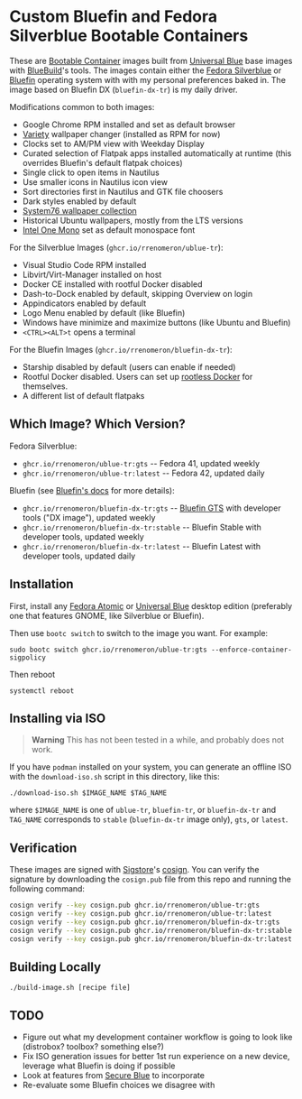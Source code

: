 # Custom Bluefin and Fedora Silverblue Bootable Containers

These are [Bootable Container](https://containers.github.io/bootable/) images built from 
[Universal Blue](https://universal-blue.org) base images
with [BlueBuild](https://bulue-build.org)'s tools.
The images contain either the [Fedora Silverblue](https://silverblue.fedoraproject.org) or 
[Bluefin](https://projectbluefin.io) operating
system with with my personal preferences baked in.  The image based on Bluefin DX (``bluefin-dx-tr``) is my daily driver.

Modifications common to both images:

- Google Chrome RPM installed and set as default browser
- [Variety](https://peterlevi.com/variety/) wallpaper changer (installed as RPM for now)
- Clocks set to AM/PM view with Weekday Display
- Curated selection of Flatpak apps installed automatically at runtime (this overrides Bluefin's
  default flatpak choices)
- Single click to open items in Nautilus
- Use smaller icons in Nautilus icon view
- Sort directories first in Nautilus and GTK file choosers
- Dark styles enabled by default
- [System76 wallpaper collection](https://system76.com/merch/desktop-wallpapers)
- Historical Ubuntu wallpapers, mostly from the LTS versions
- [Intel One Mono](https://www.intel.com/content/www/us/en/company-overview/one-monospace-font.html) set as default monospace font

For the Silverblue Images (``ghcr.io/rrenomeron/ublue-tr``):

- Visual Studio Code RPM installed
- Libvirt/Virt-Manager installed on host
- Docker CE installed with rootful Docker disabled
- Dash-to-Dock enabled by default, skipping Overview on login
- Appindicators enabled by default
- Logo Menu enabled by default (like Bluefin)
- Windows have minimize and maximize buttons (like Ubuntu and Bluefin)
- ``<CTRL><ALT>t`` opens a terminal

For the Bluefin Images (``ghcr.io/rrenomeron/bluefin-dx-tr``):

- Starship disabled by default (users can enable if needed)
- Rootful Docker disabled.  Users can set up 
  [rootless Docker](https://docs.docker.com/engine/security/rootless/) for themselves.
- A different list of default flatpaks

## Which Image? Which Version?

Fedora Silverblue:

- ``ghcr.io/rrenomeron/ublue-tr:gts`` -- Fedora 41, updated weekly
- ``ghcr.io/rrenomeron/ublue-tr:latest`` -- Fedora 42, updated daily

Bluefin (see 
[Bluefin's docs](https://docs.projectbluefin.io/administration#upgrades-and-throttle-settings)
for more details):

- ``ghcr.io/rrenomeron/bluefin-dx-tr:gts`` -- [Bluefin GTS](https://docs.projectbluefin.io/administration#bluefin-gts) with developer tools ("DX image"),
  updated weekly
- ``ghcr.io/rrenomeron/bluefin-dx-tr:stable`` -- Bluefin Stable with developer tools, updated
  weekly
- ``ghcr.io/rrenomeron/bluefin-dx-tr:latest`` -- Bluefin Latest with developer tools, updated
  daily

## Installation

First, install any [Fedora Atomic](https://fedoraproject.org/atomic-desktops/) or
[Universal Blue](https://universal-blue.org) desktop edition (preferably one that features
GNOME, like Silverblue or Bluefin).

Then use ``bootc switch`` to switch to the image you want.  For example:
```
sudo bootc switch ghcr.io/rrenomeron/ublue-tr:gts --enforce-container-sigpolicy
```
Then reboot

```
systemctl reboot
```

## Installing via ISO

> **Warning**
> This has not been tested in a while, and probably does not work.

If you have ``podman`` installed on your system, you can generate an offline ISO with the
``download-iso.sh`` script in this directory, like this:
```
./download-iso.sh $IMAGE_NAME $TAG_NAME
```
where ``$IMAGE_NAME`` is one of ``ublue-tr``, ``bluefin-tr``, or ``bluefin-dx-tr`` and
``TAG_NAME`` corresponds to ``stable`` (``bluefin-dx-tr`` image only), ``gts``, or ``latest``.

## Verification

These images are signed with [Sigstore](https://www.sigstore.dev/)'s
[cosign](https://github.com/sigstore/cosign). You can verify the signature by downloading the
`cosign.pub` file from this repo and running the following command:

```bash
cosign verify --key cosign.pub ghcr.io/rrenomeron/ublue-tr:gts
cosign verify --key cosign.pub ghcr.io/rrenomeron/ublue-tr:latest
cosign verify --key cosign.pub ghcr.io/rrenomeron/bluefin-dx-tr:gts
cosign verify --key cosign.pub ghcr.io/rrenomeron/bluefin-dx-tr:stable
cosign verify --key cosign.pub ghcr.io/rrenomeron/bluefin-dx-tr:latest
```
## Building Locally

```
./build-image.sh [recipe file]
```
## TODO

- Figure out what my development container workflow is going to look like (distrobox? toolbox?
  something else?)
- Fix ISO generation issues for better 1st run experience on a new device, leverage what Bluefin
  is doing if possible
- Look at features from [Secure Blue](https://github.com/secureblue/secureblue) to incorporate
- Re-evaluate some Bluefin choices we disagree with



